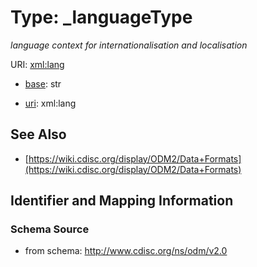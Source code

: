 # Type: _languageType




_language context for internationalisation and localisation_



URI: [xml:lang](http://www.w3.org/XML/1998/namespacelang)

* [base](https://w3id.org/linkml/base): str

* [uri](https://w3id.org/linkml/uri): xml:lang









## See Also

* [https://wiki.cdisc.org/display/ODM2/Data+Formats](https://wiki.cdisc.org/display/ODM2/Data+Formats)

## Identifier and Mapping Information







### Schema Source


* from schema: http://www.cdisc.org/ns/odm/v2.0



